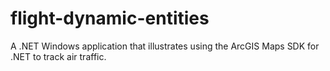 # flight-dynamic-entities
A .NET Windows application that illustrates using the ArcGIS Maps SDK for .NET to track air traffic.
